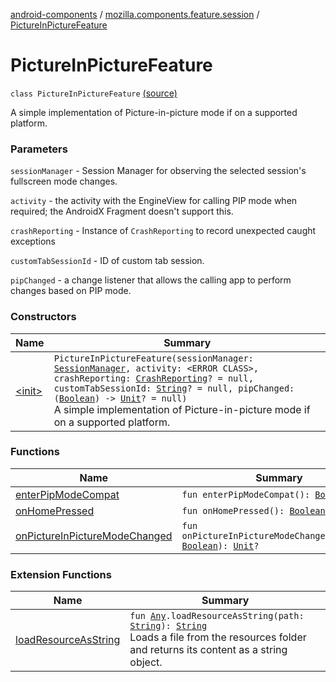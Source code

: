 [android-components](../../index.md) / [mozilla.components.feature.session](../index.md) / [PictureInPictureFeature](./index.md)

# PictureInPictureFeature

`class PictureInPictureFeature` [(source)](https://github.com/mozilla-mobile/android-components/blob/master/components/feature/session/src/main/java/mozilla/components/feature/session/PictureInPictureFeature.kt#L27)

A simple implementation of Picture-in-picture mode if on a supported platform.

### Parameters

`sessionManager` - Session Manager for observing the selected session's fullscreen mode changes.

`activity` - the activity with the EngineView for calling PIP mode when required; the AndroidX Fragment
doesn't support this.

`crashReporting` - Instance of `CrashReporting` to record unexpected caught exceptions

`customTabSessionId` - ID of custom tab session.

`pipChanged` - a change listener that allows the calling app to perform changes based on PIP mode.

### Constructors

| Name | Summary |
|---|---|
| [&lt;init&gt;](-init-.md) | `PictureInPictureFeature(sessionManager: `[`SessionManager`](../../mozilla.components.browser.session/-session-manager/index.md)`, activity: <ERROR CLASS>, crashReporting: `[`CrashReporting`](../../mozilla.components.support.base.crash/-crash-reporting/index.md)`? = null, customTabSessionId: `[`String`](https://kotlinlang.org/api/latest/jvm/stdlib/kotlin/-string/index.html)`? = null, pipChanged: (`[`Boolean`](https://kotlinlang.org/api/latest/jvm/stdlib/kotlin/-boolean/index.html)`) -> `[`Unit`](https://kotlinlang.org/api/latest/jvm/stdlib/kotlin/-unit/index.html)`? = null)`<br>A simple implementation of Picture-in-picture mode if on a supported platform. |

### Functions

| Name | Summary |
|---|---|
| [enterPipModeCompat](enter-pip-mode-compat.md) | `fun enterPipModeCompat(): `[`Boolean`](https://kotlinlang.org/api/latest/jvm/stdlib/kotlin/-boolean/index.html) |
| [onHomePressed](on-home-pressed.md) | `fun onHomePressed(): `[`Boolean`](https://kotlinlang.org/api/latest/jvm/stdlib/kotlin/-boolean/index.html) |
| [onPictureInPictureModeChanged](on-picture-in-picture-mode-changed.md) | `fun onPictureInPictureModeChanged(enabled: `[`Boolean`](https://kotlinlang.org/api/latest/jvm/stdlib/kotlin/-boolean/index.html)`): `[`Unit`](https://kotlinlang.org/api/latest/jvm/stdlib/kotlin/-unit/index.html)`?` |

### Extension Functions

| Name | Summary |
|---|---|
| [loadResourceAsString](../../mozilla.components.support.test.file/kotlin.-any/load-resource-as-string.md) | `fun `[`Any`](https://kotlinlang.org/api/latest/jvm/stdlib/kotlin/-any/index.html)`.loadResourceAsString(path: `[`String`](https://kotlinlang.org/api/latest/jvm/stdlib/kotlin/-string/index.html)`): `[`String`](https://kotlinlang.org/api/latest/jvm/stdlib/kotlin/-string/index.html)<br>Loads a file from the resources folder and returns its content as a string object. |
